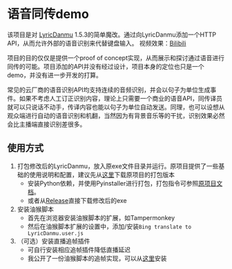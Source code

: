 # 语音同传demo

该项目是对 [LyricDanmu](https://github.com/FHChen0420/LyricDanmu) 1.5.3的简单魔改。通过向LyricDanmu添加一个HTTP API，从而允许外部的语音识别来代替键盘输入。
视频效果：[Bilibili](https://www.bilibili.com/video/BV1jY411Z7rn/)

项目的目的仅仅是提供一个proof of concept实现，从而展示和探讨通过语音进行同传的可能。项目添加的API并没有经过设计，项目本身的定位也只是一个demo，并没有进一步开发的打算。

常见的云厂商的语音识别API均支持连续的音频识别，并会以句子为单位生成事件。如果不考虑人工订正识别内容，理论上只需要一个商业的语音API，同传译员就可以只说话不动手，传译内容也能以句子为单位自动发送。同理，也可以设想从观众端进行自动的语音识别和机翻，当然因为有背景音乐等的干扰，识别效果必然会比主播端直接识别差很多。

## 使用方式

1. 打包修改后的LyricDanmu，放入原exe文件目录并运行。原项目提供了一些基础的使用说明和配置，建议先从[这里](https://github.com/FHChen0420/LyricDanmu/releases)下载原项目的打包版本
	  - 安装Python依赖，并使用Pyinstaller进行打包，打包指令可参照[原项目文档](https://github.com/FHChen0420/LyricDanmu#pyinstaller打包指令)。
	  - 或者从[Release](https://github.com/c-basalt/LD-API-demo/releases)直接下载修改后的exe
2. 安装油猴脚本
	  - 首先在浏览器安装油猴脚本的扩展，如Tampermonkey
	  - 然后在油猴脚本扩展的设置中，添加/安装`Bing translate to LyricDanmu.user.js`
3. （可选）安装直播追帧插件
	  - 可自行安装相应追帧插件降低直播延迟
	  - 我公开了一份油猴脚本的追帧实现，可以从[这里](https://greasyfork.org/zh-CN/scripts/453967)安装


